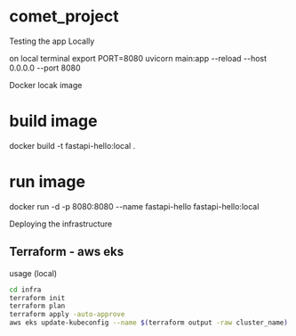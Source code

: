 # comet_project

Testing the app Locally


on local terminal
export PORT=8080
uvicorn main:app --reload --host 0.0.0.0 --port 8080

Docker locak image
# build image
docker build -t fastapi-hello:local .

# run image
docker run -d -p 8080:8080 --name fastapi-hello fastapi-hello:local


Deploying the infrastructure

## Terraform - aws eks

usage (local)
```bash
cd infra
terraform init
terraform plan
terraform apply -auto-approve
aws eks update-kubeconfig --name $(terraform output -raw cluster_name) --region 